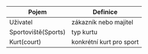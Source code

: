 |Pojem| Definice|
|---|---|
Uživatel | zákazník nebo majitel|
Sportoviště(Sports) | typ kurtu|
Kurt(court) | konkrétní kurt pro sport|
